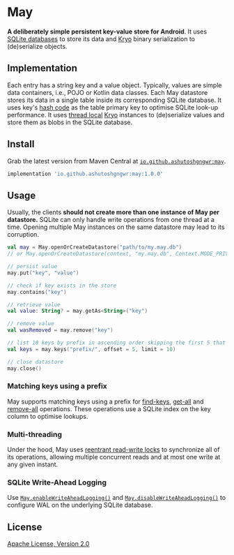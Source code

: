 # May

**A deliberately simple persistent key-value store for Android**. It uses
[SQLite databases](https://developer.android.com/training/data-storage/sqlite)
to store its data and [Kryo](https://github.com/EsotericSoftware/kryo) binary
serialization to (de)serialize objects.

## Implementation

Each entry has a string key and a value object. Typically, values are simple
data containers, i.e., POJO or Kotlin data classes. Each May datastore stores
its data in a single table inside its corresponding SQLite database. It uses
key's [hash
code](https://docs.oracle.com/en/java/javase/11/docs/api/java.base/java/lang/String.html#hashCode())
as the table primary key to optimise SQLite look-up performance. It uses [thread
local](https://docs.oracle.com/javase/7/docs/api/java/lang/ThreadLocal.html)
[Kryo](https://github.com/EsotericSoftware/kryo) instances to (de)serialize
values and store them as blobs in the SQLite database.

## Install

Grab the latest version from Maven Central at
[`io.github.ashutoshgngwr:may`](https://repo1.maven.org/maven2/io/github/ashutoshgngwr/may/).

```gradle
implementation 'io.github.ashutoshgngwr:may:1.0.0'
```

## Usage

Usually, the clients **should not create more than one instance of May per
datastore.** SQLite can only handle write operations from one thread at a time.
Opening multiple May instances on the same datastore may lead to its corruption.

```kotlin
val may = May.openOrCreateDatastore("path/to/my.may.db")
// or May.openOrCreateDatastore(context, "my.may.db", Context.MODE_PRIVATE)

// persist value
may.put("key", "value")

// check if key exists in the store
may.contains("key")

// retrieve value
val value: String? = may.getAs<String>("key")

// remove value
val wasRemoved = may.remove("key")

// list 10 keys by prefix in ascending order skipping the first 5 that match.
val keys = may.keys("prefix/", offset = 5, limit = 10)

// close datastore
may.close()
```

### Matching keys using a prefix

May supports matching keys using a prefix for
[find-keys](https://github.com/ashutoshgngwr/may/blob/d18b6a0b63f35229f1747e5ff083b60499b018fe/may/src/main/java/io/github/ashutoshgngwr/may/May.kt#L217),
[get-all](https://github.com/ashutoshgngwr/may/blob/d18b6a0b63f35229f1747e5ff083b60499b018fe/may/src/main/java/io/github/ashutoshgngwr/may/May.kt#L152)
and
[remove-all](https://github.com/ashutoshgngwr/may/blob/d18b6a0b63f35229f1747e5ff083b60499b018fe/may/src/main/java/io/github/ashutoshgngwr/may/May.kt#L281)
operations. These operations use a SQLite index on the key column to optimise
lookups.

### Multi-threading

Under the hood, May uses [reentrant read-write
locks](https://docs.oracle.com/en/java/javase/11/docs/api/java.base/java/util/concurrent/locks/ReentrantReadWriteLock.html)
to synchronize all of its operations, allowing multiple concurrent reads and at
most one write at any given instant.

### SQLite Write-Ahead Logging

Use
[`May.enableWriteAheadLogging()`](https://github.com/ashutoshgngwr/may/blob/46f73a45ed7f62bd5203e3a0efee3848404d6999/may/src/main/java/io/github/ashutoshgngwr/may/May.kt#L112)
and
[`May.disableWriteAheadLogging()`](https://github.com/ashutoshgngwr/may/blob/46f73a45ed7f62bd5203e3a0efee3848404d6999/may/src/main/java/io/github/ashutoshgngwr/may/May.kt#L102)
to configure WAL on the underlying SQLite database.

## License

[Apache License, Version 2.0](LICENSE)
